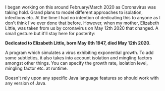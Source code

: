 I began working on this around February/March 2020 as Coronavirus was taking hold. Grand plans to model different approaches to isolation, infections etc. At the time I had no intention of dedicating this to anyone as I don't think I've ever done that before. However, when my mother, Elizabeth Little, was taken from us by coronavirus on May 12th 2020 that changed. A small gesture but it'll stay here for posterity:

**Dedicated to Elizabeth Little, born May 6th 1947, died May 12th 2020.**

A program which simulates a virus exhibiting exponential growth. To add some subtleties, it also takes into account isolation and mingling factors amongst other things. You can specify the growth rate, isolation level, mingling factor etc. at runtime.

Doesn't rely upon any specific Java language features so should work with any version of Java.
